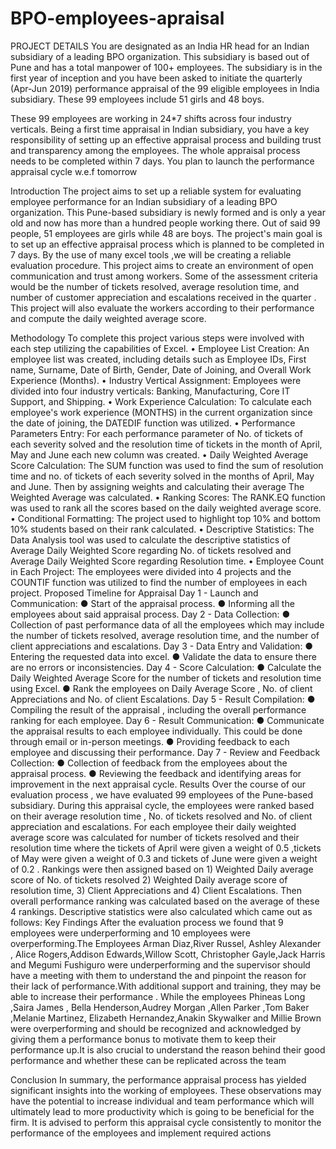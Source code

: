 # BPO-employees-apraisal
PROJECT DETAILS
You are designated as an India HR head for an Indian subsidiary of a leading BPO organization. This subsidiary is based out of Pune and has a total manpower of 100+ employees. The subsidiary is in the first year of inception and you have been asked to initiate the quarterly (Apr-Jun 2019) performance appraisal of the 99 eligible employees in India subsidiary. These 99 employees include 51 girls and 48 boys.

These 99 employees are working in 24*7 shifts across four industry verticals. Being a first time appraisal in Indian subsidiary, you have a key responsibility of setting up an effective appraisal process and building trust and transparency among the employees. The whole appraisal process needs to be completed within 7 days. You plan to launch the performance appraisal cycle w.e.f tomorrow 

Introduction
The project aims to set up a reliable system for evaluating employee performance for an Indian 
subsidiary of a leading BPO organization. This Pune-based subsidiary is newly formed and is only 
a year old and now has more than a hundred people working there. Out of said 99 people, 51 
employees are girls while 48 are boys. The project's main goal is to set up an effective appraisal 
process which is planned to be completed in 7 days.
By the use of many excel tools ,we will be creating a reliable evaluation procedure. This project 
aims to create an environment of open communication and trust among workers. Some of the 
assessment criteria would be the number of tickets resolved, average resolution time, and number 
of customer appreciation and escalations received in the quarter . This project will also evaluate 
the workers according to their performance and compute the daily weighted average score.
 
Methodology
To complete this project various steps were involved with each step utilizing the capabilities of 
Excel.
• Employee List Creation:
An employee list was created, including details such as Employee IDs, First name, 
Surname, Date of Birth, Gender, Date of Joining, and Overall Work Experience (Months).
• Industry Vertical Assignment:
Employees were divided into four industry verticals: Banking, Manufacturing, Core IT 
Support, and Shipping. 
• Work Experience Calculation:
To calculate each employee's work experience (MONTHS) in the current organization 
since the date of joining, the DATEDIF function was utilized. 
• Performance Parameters Entry:
For each performance parameter of No. of tickets of each severity solved and the resolution 
time of tickets in the month of April, May and June each new column was created.
• Daily Weighted Average Score Calculation:
The SUM function was used to find the sum of resolution time and no. of tickets of each 
severity solved in the months of April, May and June. Then by assigning weights and 
calculating their average The Weighted Average was calculated.
• Ranking Scores:
The RANK.EQ function was used to rank all the scores based on the daily weighted average 
score.
• Conditional Formatting:
The project used to highlight top 10% and bottom 10% students based on their rank 
calculated.
• Descriptive Statistics:
The Data Analysis tool was used to calculate the descriptive statistics of Average Daily 
Weighted Score regarding No. of tickets resolved and Average Daily Weighted Score 
regarding Resolution time.
• Employee Count in Each Project:
The employees were divided into 4 projects and the COUNTIF function was utilized to 
find the number of employees in each project.
Proposed Timeline for Appraisal
Day 1 - Launch and Communication:
● Start of the appraisal process.
● Informing all the employees about said appraisal process.
Day 2 - Data Collection:
● Collection of past performance data of all the employees which may include the number of 
tickets resolved, average resolution time, and the number of client appreciations and 
escalations.
Day 3 - Data Entry and Validation:
● Entering the requested data into excel.
● Validate the data to ensure there are no errors or inconsistencies.
Day 4 - Score Calculation:
● Calculate the Daily Weighted Average Score for the number of tickets and resolution time 
using Excel.
● Rank the employees on Daily Average Score , No. of client Appreciations and No. of client 
Escalations.
Day 5 - Result Compilation:
● Compiling the result of the appraisal , including the overall performance ranking for each 
employee.
Day 6 - Result Communication:
● Communicate the appraisal results to each employee individually. This could be done 
through email or in-person meetings.
● Providing feedback to each employee and discussing their performance.
Day 7 - Review and Feedback Collection:
● Collection of feedback from the employees about the appraisal process.
● Reviewing the feedback and identifying areas for improvement in the next appraisal cycle.
Results
Over the course of our evaluation process , we have evaluated 99 employees of the Pune-based 
subsidiary. During this appraisal cycle, the employees were ranked based on their average 
resolution time , No. of tickets resolved and No. of client appreciation and escalations. For each 
employee their daily weighted average score was calculated for number of tickets resolved and 
their resolution time where the tickets of April were given a weight of 0.5 ,tickets of May were 
given a weight of 0.3 and tickets of June were given a weight of 0.2 .
Rankings were then assigned based on 1) Weighted Daily average score of No. of tickets resolved 
2) Weighted Daily average score of resolution time, 3) Client Appreciations and 4) Client 
Escalations. Then overall performance ranking was calculated based on the average of these 4 
rankings.
Descriptive statistics were also calculated which came out as follows: 
Key Findings
After the evaluation process we found that 9 employees were underperforming and 10 employees 
were overperforming.The Employees Arman Diaz,River Russel, Ashley Alexander , Alice 
Rogers,Addison Edwards,Willow Scott, Christopher Gayle,Jack Harris and Megumi Fushiguro 
were underperforming and the supervisor should have a meeting with them to understand the and 
pinpoint the reason for their lack of performance.With additional support and training, they may 
be able to increase their performance .
While the employees Phineas Long ,Saira James , Bella Henderson,Audrey Morgan ,Allen Parker 
,Tom Baker ,Melanie Martinez, Elizabeth Hernandez,Anakin Skywalker and Millie Brown were 
overperforming and should be recognized and acknowledged by giving them a performance bonus 
to motivate them to keep their performance up.It is also crucial to understand the reason behind 
their good performance and whether these can be replicated across the team

Conclusion
In summary, the performance appraisal process has yielded significant insights into the working 
of employees. These observations may have the potential to increase individual and team 
performance which will ultimately lead to more productivity which is going to be beneficial for 
the firm. It is advised to perform this appraisal cycle consistently to monitor the performance of 
the employees and implement required actions
